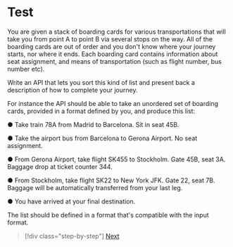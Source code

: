 ﻿# Test
You are given a stack of boarding cards for various transportations that will take you from point A to point B via several stops on the way. All of the boarding cards are out of order and you don't know where your journey starts, nor where it ends. Each boarding card contains information about seat assignment, and means of transportation (such as flight number, bus number etc).
 
Write an API that lets you sort this kind of list and present back a description of how to complete your journey.
 
For instance the API should be able to take an unordered set of boarding cards, provided in a format defined by you, and produce this list:
 
● Take train 78A from Madrid to Barcelona. Sit in seat 45B.
 
● Take the airport bus from Barcelona to Gerona Airport. No seat assignment.
 
● From Gerona Airport, take flight SK455 to Stockholm. Gate 45B, seat 3A. Baggage drop at ticket counter 344.
 
● From Stockholm, take flight SK22 to New York JFK. Gate 22, seat 7B. Baggage will be automatically transferred from your last leg.
 
● You have arrived at your final destination.
 
The list should be defined in a format that's compatible with the input format.

>[!div class="step-by-step"]
> [Next](../Expectation/BoardingCardController.md)